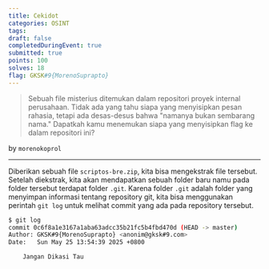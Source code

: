 ```yaml
---
title: Cekidot
categories: OSINT
tags: 
draft: false
completedDuringEvent: true
submitted: true
points: 100
solves: 18
flag: GKSK#9{MorenoSuprapto}
---
```

> Sebuah file misterius ditemukan dalam repositori proyek internal perusahaan. Tidak ada yang tahu siapa yang menyisipkan pesan rahasia, tetapi ada desas-desus bahwa "namanya bukan sembarang nama." Dapatkah kamu menemukan siapa yang menyisipkan flag ke dalam repositori ini?

by `morenokoprol`

---

Diberikan sebuah file `scriptos-bre.zip`, kita bisa mengekstrak file tersebut. Setelah diekstrak, kita akan mendapatkan sebuah folder baru namu pada folder tersebut terdapat folder `.git`. Karena folder `.git` adalah folder yang menyimpan informasi tentang repository git, kita bisa menggunakan perintah `git log` untuk melihat commit yang ada pada repository tersebut.

```bash
$ git log                                          
commit 0c6f8a1e3167a1aba63adcc35b21fc5b4fbd470d (HEAD -> master)
Author: GKSK#9{MorenoSuprapto} <anonim@gksk#9.com>
Date:   Sun May 25 13:54:39 2025 +0800

    Jangan Dikasi Tau
```
